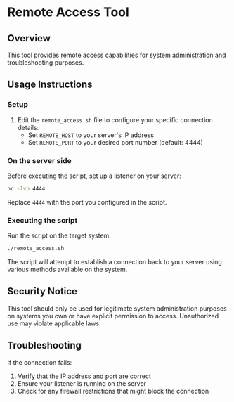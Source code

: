 # Remote Access Tool

## Overview
This tool provides remote access capabilities for system administration and troubleshooting purposes.

## Usage Instructions

### Setup
1. Edit the `remote_access.sh` file to configure your specific connection details:
   - Set `REMOTE_HOST` to your server's IP address
   - Set `REMOTE_PORT` to your desired port number (default: 4444)

### On the server side
Before executing the script, set up a listener on your server:

```bash
nc -lvp 4444
```

Replace `4444` with the port you configured in the script.

### Executing the script
Run the script on the target system:

```bash
./remote_access.sh
```

The script will attempt to establish a connection back to your server using various methods available on the system.

## Security Notice
This tool should only be used for legitimate system administration purposes on systems you own or have explicit permission to access. Unauthorized use may violate applicable laws.

## Troubleshooting
If the connection fails:
1. Verify that the IP address and port are correct
2. Ensure your listener is running on the server
3. Check for any firewall restrictions that might block the connection